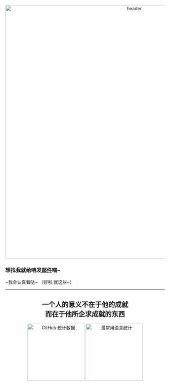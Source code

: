 <p align="center">
  <img src="https://t.alcy.cc/fj" alt="header" width="800" loading="lazy" />
</p>


### 想找我就给咱发[邮件](mailto:18180960907@163.com)喵~
  ~我会认真看哒~
（好啦,就这些~）

---

<h2 align="center">一个人的意义不在于他的成就<br>而在于他所企求成就的东西</h2>

<p align="center">
  <img src="https://github-readme-stats.vercel.app/api?username=jianzongX&show_icons=true&locale=cn&theme=tokyonight&hide_border=true&card_width=450&cache_bust=1" alt="GitHub 统计数据" height="180"/>
  <img src="https://github-readme-stats.vercel.app/api/top-langs/?username=jianzongX&layout=compact&locale=cn&theme=tokyonight&hide_border=true&card_width=320&cache_bust=1" alt="最常用语言统计" height="180"/>
</p>
